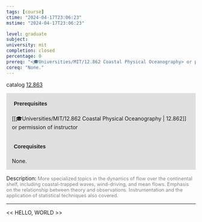 ```yaml
---
tags: [course]
ctime: "2024-04-17T23:06:23"
mstime: "2024-04-17T23:06:23"

level: graduate
subject: 
university: mit
completion: closed
percentage: 0
prereq: "<🎓Universities/MIT/12.862 Coastal Physical Oceanography> or permission of instructor"
coreq: "None."
---
```


catalog [12.863](http://student.mit.edu/catalog/m12c.html#12.863)

<span style="display: block; padding: 15px; background-color: rgb(100, 100, 100, 0.2);"><font id="m_prereq861_0" style="display: block; font-family: Arial, sans-serif; font-weight: bold; padding: 5px">Prerequisites</font><br><span id="prereq861_0">[[🎓Universities/MIT/12.862 Coastal Physical Oceanography | 12.862]] or permission of instructor</span></span>
<span style="display: block; padding: 15px; background-color: rgb(100, 100, 100, 0.2);"><font id="m_coreq861_0" style="display: block; font-family: Arial, sans-serif; font-weight: bold; padding: 5px">Corequisites</font><br><span id="coreq861_0">None.</span></span>

<font style="">Description:</font>
<font style="color: grey; font-size: 0.8rem;">More specialized topics in the dynamics of flow over the continental shelf, including coastal-trapped waves, wind-driving, and mean flows. Emphasis on the relationship between theory and observations. Instrumentation and the application of statistical techniques also covered.</font>



---

<< HELLO, WORLD >>
